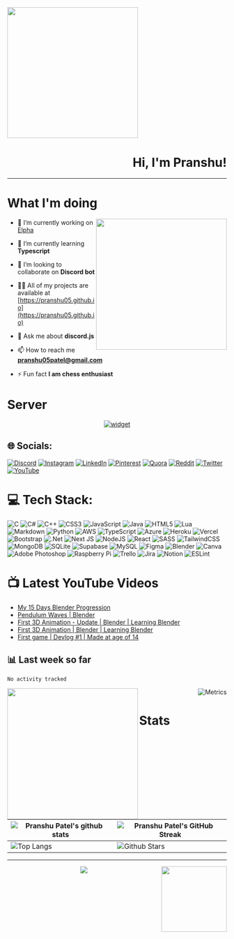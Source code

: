 <img align="left" width="300" height="300"  src="https://user-images.githubusercontent.com/70943732/209910678-c3376f81-c6cf-46d2-b5a5-803aa3b9dfed.png">

<br clear="left"/>

<div align="right" >
   
# Hi, I'm Pranshu!

</div>

---

# What I'm doing

<img align="right" width="300" height="300" src="https://user-images.githubusercontent.com/70943732/209951414-a2e5a1bb-73e6-473d-895d-9baa0f0a5117.png">


- 🔭 I’m currently working on [Elpha](https://github.com/pranshu05/elpha)

- 🌱 I’m currently learning **Typescript**

- 👯 I’m looking to collaborate on **Discord bot**

- 👨‍💻 All of my projects are available at [https://pranshu05.github.io](https://pranshu05.github.io)

- 💬 Ask me about **discord.js**

- 📫 How to reach me **pranshu05patel@gmail.com**

- ⚡ Fun fact **I am chess enthusiast**

# Server

<div align="center">

[![widget](https://invidget.switchblade.xyz/CVyx9qyYPF)](https://discord.gg/CVyx9qyYPF)
   
</div>


## 🌐 Socials:
[![Discord](https://img.shields.io/badge/Discord-%237289DA.svg?&style=for-the-badge&logo=discord&logoColor=white)](https://discord.gg/https://discord.gg/CVyx9qyYPF) [![Instagram](https://img.shields.io/badge/Instagram-%23E4405F.svg?&style=for-the-badge&logo=Instagram&logoColor=white)](https://instagram.com/pranshu.05) [![LinkedIn](https://img.shields.io/badge/LinkedIn-%230077B5.svg?&style=for-the-badge&logo=linkedin&logoColor=white)](https://linkedin.com/in/pranshu05) [![Pinterest](https://img.shields.io/badge/Pinterest-%23E60023.svg?&style=for-the-badge&logo=Pinterest&logoColor=white)](https://pinterest.com/pranshu05patel) [![Quora](https://img.shields.io/badge/Quora-%23B92B27.svg?&style=for-the-badge&logo=Quora&logoColor=white)](https://quora.com/profile/Pranshu-Patel-83) [![Reddit](https://img.shields.io/badge/Reddit-%23FF4500.svg?&style=for-the-badge&logo=Reddit&logoColor=white)](https://reddit.com/user/pranshu2005) [![Twitter](https://img.shields.io/badge/Twitter-%231DA1F2.svg?&style=for-the-badge&logo=Twitter&logoColor=white)](https://twitter.com/pranshu_05) [![YouTube](https://img.shields.io/badge/YouTube-%23FF0000.svg?&style=for-the-badge&logo=YouTube&logoColor=white)](https://youtube.com/@pranshu05) 

# 💻 Tech Stack:
![C](https://img.shields.io/badge/c-%2300599C.svg?style=for-the-badge&logo=c&logoColor=white) ![C#](https://img.shields.io/badge/c%23-%23239120.svg?style=for-the-badge&logo=c-sharp&logoColor=white) ![C++](https://img.shields.io/badge/c++-%2300599C.svg?style=for-the-badge&logo=c%2B%2B&logoColor=white) ![CSS3](https://img.shields.io/badge/css3-%231572B6.svg?style=for-the-badge&logo=css3&logoColor=white) ![JavaScript](https://img.shields.io/badge/javascript-%23323330.svg?style=for-the-badge&logo=javascript&logoColor=%23F7DF1E) ![Java](https://img.shields.io/badge/java-%23ED8B00.svg?style=for-the-badge&logo=java&logoColor=white) ![HTML5](https://img.shields.io/badge/html5-%23E34F26.svg?style=for-the-badge&logo=html5&logoColor=white) ![Lua](https://img.shields.io/badge/lua-%232C2D72.svg?style=for-the-badge&logo=lua&logoColor=white) ![Markdown](https://img.shields.io/badge/markdown-%23000000.svg?style=for-the-badge&logo=markdown&logoColor=white) ![Python](https://img.shields.io/badge/python-3670A0?style=for-the-badge&logo=python&logoColor=ffdd54) ![AWS](https://img.shields.io/badge/AWS-%23FF9900.svg?style=for-the-badge&logo=amazon-aws&logoColor=white) ![TypeScript](https://img.shields.io/badge/typescript-%23007ACC.svg?style=for-the-badge&logo=typescript&logoColor=white) ![Azure](https://img.shields.io/badge/azure-%230072C6.svg?style=for-the-badge&logo=azure-devops&logoColor=white) ![Heroku](https://img.shields.io/badge/heroku-%23430098.svg?style=for-the-badge&logo=heroku&logoColor=white) ![Vercel](https://img.shields.io/badge/vercel-%23000000.svg?style=for-the-badge&logo=vercel&logoColor=white) ![Bootstrap](https://img.shields.io/badge/bootstrap-%23563D7C.svg?style=for-the-badge&logo=bootstrap&logoColor=white) ![.Net](https://img.shields.io/badge/.NET-5C2D91?style=for-the-badge&logo=.net&logoColor=white) ![Next JS](https://img.shields.io/badge/Next-black?style=for-the-badge&logo=next.js&logoColor=white) ![NodeJS](https://img.shields.io/badge/node.js-6DA55F?style=for-the-badge&logo=node.js&logoColor=white) ![React](https://img.shields.io/badge/react-%2320232a.svg?style=for-the-badge&logo=react&logoColor=%2361DAFB) ![SASS](https://img.shields.io/badge/SASS-hotpink.svg?style=for-the-badge&logo=SASS&logoColor=white) ![TailwindCSS](https://img.shields.io/badge/tailwindcss-%2338B2AC.svg?style=for-the-badge&logo=tailwind-css&logoColor=white) ![MongoDB](https://img.shields.io/badge/MongoDB-%234ea94b.svg?style=for-the-badge&logo=mongodb&logoColor=white) ![SQLite](https://img.shields.io/badge/sqlite-%2307405e.svg?style=for-the-badge&logo=sqlite&logoColor=white) 	![Supabase](https://img.shields.io/badge/Supabase-3ECF8E?style=for-the-badge&logo=supabase&logoColor=white) ![MySQL](https://img.shields.io/badge/mysql-%2300f.svg?style=for-the-badge&logo=mysql&logoColor=white) 	![Figma](https://img.shields.io/badge/figma-%23F24E1E.svg?style=for-the-badge&logo=figma&logoColor=white) ![Blender](https://img.shields.io/badge/blender-%23F5792A.svg?style=for-the-badge&logo=blender&logoColor=white) ![Canva](https://img.shields.io/badge/Canva-%2300C4CC.svg?style=for-the-badge&logo=Canva&logoColor=white) ![Adobe Photoshop](https://img.shields.io/badge/adobephotoshop-%2331A8FF.svg?style=for-the-badge&logo=adobephotoshop&logoColor=white) ![Raspberry Pi](https://img.shields.io/badge/-RaspberryPi-C51A4A?style=for-the-badge&logo=Raspberry-Pi) ![Trello](https://img.shields.io/badge/Trello-%23026AA7.svg?style=for-the-badge&logo=Trello&logoColor=white) ![Jira](https://img.shields.io/badge/jira-%230A0FFF.svg?style=for-the-badge&logo=jira&logoColor=white) ![Notion](https://img.shields.io/badge/Notion-%23000000.svg?style=for-the-badge&logo=notion&logoColor=white) ![ESLint](https://img.shields.io/badge/ESLint-4B3263?style=for-the-badge&logo=eslint&logoColor=white)


# 📺 Latest YouTube Videos
<!-- YOUTUBE:START -->
- [My 15 Days Blender Progression](https://www.youtube.com/watch?v=N3KLYw2gjNs)
- [Pendulum Waves | Blender](https://www.youtube.com/watch?v=Z7iNiIMFzkM)
- [First 3D Animation - Update | Blender | Learning Blender](https://www.youtube.com/watch?v=JnQH41gab1U)
- [First 3D Animation | Blender | Learning Blender](https://www.youtube.com/watch?v=5clT9DouI-4)
- [First game | Devlog #1 |  Made at age of 14](https://www.youtube.com/watch?v=U8Iv8Pjg8Mo)
<!-- YOUTUBE:END -->

## 📊 Last week so far
<!--START_SECTION:waka-->

```text
No activity tracked
```

<!--END_SECTION:waka-->

<img align="left" width="300" height="300"  src="https://user-images.githubusercontent.com/70943732/209953989-93d355f4-7913-4c81-8aa0-b6d4eca237b0.png">

<div align="right">

![Metrics](https://metrics.lecoq.io/pranshu05?template=classic&base.header=0&base.activity=0&base.community=0&base.repositories=0&base.metadata=0&achievements=1&notable=1&achievements.threshold=C&achievements.secrets=true&achievements.display=compact&achievements.limit=0&notable.from=organization&notable.repositories=true&config.timezone=Asia%2FCalcutta)
   
</div>


# Stats

| ![Pranshu Patel's github stats](https://github-readme-stats.vercel.app/api?username=pranshu05&theme=default&hide_border=false&include_all_commits=true&count_private=true) | ![Pranshu Patel's GitHub Streak](https://github-readme-streak-stats.herokuapp.com/?user=pranshu05&theme=default&hide_border=false) |
| --- | --- |
| ![Top Langs](https://github-readme-stats.vercel.app/api/top-langs/?username=pranshu05&theme=default&hide_border=false&include_all_commits=true&count_private=true&layout=compact) | ![Github Stars](https://github-profile-trophy.vercel.app/?username=pranshu05&column=6&rank=SSS,SS,S,AAA,AA,A,B) |

---

<img align="right" width="150" src="https://user-images.githubusercontent.com/70943732/209951571-93b7afe5-f523-4683-b725-5d94b287e94e.png">

<div align="center">
   <img src="https://visitcount.itsvg.in/api?id=pranshu05&icon=0&color=0">
</div>
